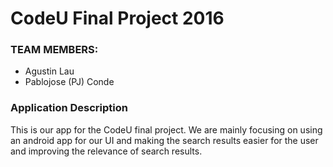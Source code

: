 # CodeU Final Project 2016
 
### TEAM MEMBERS:
   - Agustin Lau
   - Pablojose (PJ) Conde
 
### Application Description
This is our app for the CodeU final project. We are mainly focusing on using an android app for our UI and making the search results easier for the user and improving the relevance of search results.